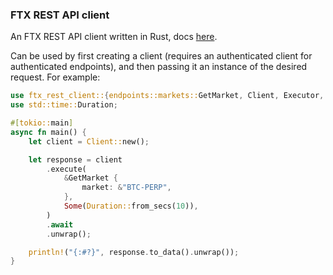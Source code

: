 ### FTX REST API client

An FTX REST API client written in Rust, docs
[here](https://docs.ftx.com/#rest-api).

Can be used by first creating a client (requires an authenticated
client for authenticated endpoints), and then passing it an instance
of the desired request. For example:

```rust
use ftx_rest_client::{endpoints::markets::GetMarket, Client, Executor, Response};
use std::time::Duration;

#[tokio::main]
async fn main() {
    let client = Client::new();

    let response = client
        .execute(
            &GetMarket {
                market: &"BTC-PERP",
            },
            Some(Duration::from_secs(10)),
        )
        .await
        .unwrap();

    println!("{:#?}", response.to_data().unwrap());
}
```
